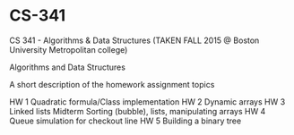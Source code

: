# CS-341

CS 341 - Algorithms & Data Structures (TAKEN FALL 2015 @ Boston University Metropolitan college)

Algorithms and Data Structures

A short description of the homework assignment topics

HW 1 Quadratic formula/Class implementation
HW 2 Dynamic arrays
HW 3 Linked lists
Midterm Sorting (bubble), lists, manipulating arrays
HW 4 Queue simulation for checkout line
HW 5 Building a binary tree